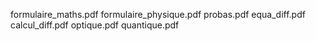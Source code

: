 formulaire_maths.pdf
formulaire_physique.pdf
probas.pdf
equa_diff.pdf
calcul_diff.pdf
optique.pdf
quantique.pdf
